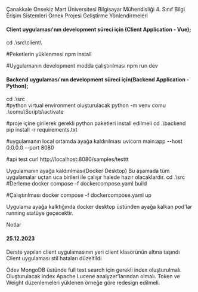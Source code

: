Çanakkale Onsekiz Mart Üniversitesi Bilgisayar Mühendisliği 4. Sınıf Bilgi Erişim Sistemleri Örnek Projesi
Geliştirme Yönlendirmeleri
#### Client uygulaması'nın development süreci için (Client Application - Vue);

cd .\src\client\

#Peketlerin yüklenmesi
npm install

#Uygulamanın development modda çalıştırılması
npm run dev


#### Backend uygulaması'nın development süreci için(Backend Application - Python);
cd .\src\
#python virtual environment oluşturulacak
python -m venv comu
.\comu\Scripts\activate

#proje içine girilerek gerekli python paketleri install edilmeli
cd .\backend\
pip install -r requirements.txt


#uygulamanın local ortamda ayağa kaldırılması
uvicorn main:app --host 0.0.0.0 --port 8080


#api test
curl http://localhost:8080/samples/testtt




Uygulamanın ayağa kaldırılması(Docker Desktop)
Bu aşamada tüm uygulamalar uçtan uca birileri ile çalışır halede hazır olacaklardır.
cd .\src\
#Derleme
docker compose -f dockercompose.yaml build

#Çalıştırılması
docker compose -f dockercompose.yaml up


Uygulama ayağa kalktığında docker desktop üstünden ayağa kalkan pod'lar running statüye geçecektir.


Notlar
#### 25.12.2023
Derste yapılan client uygulamasının yeri client klasörünün altına taşındı
Client uygulaması stil hataları düzeltildi


Ödev
MongoDB üstünde full text search için gerekli index oluşturulmalı. Oluşturulacak index Apache Lucene analyzer'larından olmalı. Token ve Weight düzenlemeleri yüklenen örneğe göre redesign edilmeli.